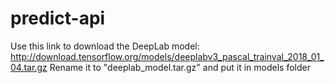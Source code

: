 # predict-api
Use this link to download the DeepLab model:
http://download.tensorflow.org/models/deeplabv3_pascal_trainval_2018_01_04.tar.gz
Rename it to "deeplab_model.tar.gz" and put it in models folder